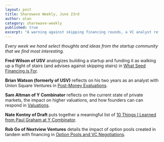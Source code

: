 ```yaml
---
layout: post
title: Sharewave Weekly, June 23rd
author: alan
category: sharewave-weekly
published: true
excerpt: "A warning against skipping financing rounds, a VC analyst reflects on two years with his firm, higher valuations in the current state of private markets, and the impact of option pools on financings in this edition of the Sharewave Weekly."
---
```

*Every week we hand select thoughts and ideas from the startup community that we find most interesting.*

**Fred Wilson of USV** analogizes building a startup and funding it as walking up a flight of stairs (and advises against skipping stairs) in [What Seed Financing is For](http://avc.com/2014/06/what-seed-financing-is-for/).

**Brian Watson (formerly of USV)** reflects on his two years as an analyst with Union Square Ventures in [Post-Money Evaluations](https://medium.com/@bwats/post-money-evaluations-43e76274d20e). 

**Sam Altman of Y Combinator** reflects on the current state of private markets, the impact on higher valuations, and 	how founders can can respond in [Valuations](http://blog.samaltman.com/valuations).

**Nate Kontny of Draft** puts together a meaningful list of [10 Things I Learned from Paul Graham at Y Combinator](http://betabeat.com/2014/06/10-things-i-learned-from-paul-graham-at-y-combinator/).

**Rob Go of Nextview Ventures** details the impact of option pools created in tandem with financing in [Option Pools and VC Negotiations](http://robgo.org/2014/06/17/option-pools-and-vc-negotiations/).